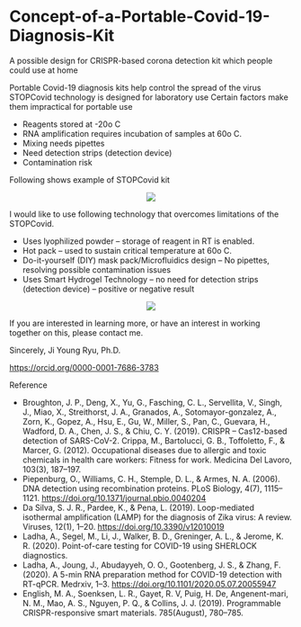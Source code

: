 # Concept-of-a-Portable-Covid-19-Diagnosis-Kit
A possible design for CRISPR-based corona detection kit which people could use at home

Portable Covid-19 diagnosis kits help control the spread of the virus
STOPCovid technology is designed for laboratory use
Certain factors make them impractical for portable use

- Reagents stored at -20o C 
- RNA amplification requires incubation of samples at 60o C. 
- Mixing needs pipettes
- Need detection strips (detection device)
- Contamination risk

Following shows example of STOPCovid kit

<p align="center">
<img src="https://user-images.githubusercontent.com/29791211/87841733-6a4fcc00-c8e2-11ea-89a2-b040c517a46e.png">
</p>

I would like to use following technology that overcomes limitations of the STOPCovid. 



* Uses lyophilized powder – storage of reagent in RT is enabled.
* Hot pack – used to sustain critical temperature at 60o C. 
* Do-it-yourself (DIY) mask pack/Microfluidics design – No pipettes, resolving possible contamination issues
* Uses Smart Hydrogel Technology – no need for detection strips (detection device) – positive or negative result 
 
<p align="center">
<img src="https://user-images.githubusercontent.com/29791211/87841953-e39bee80-c8e3-11ea-9519-9fa8d00653a6.png">
</p>

If you are interested in learning more, or have an interest in working together on this, please contact me.

Sincerely,
Ji Young Ryu, Ph.D.

https://orcid.org/0000-0001-7686-3783
 
 
Reference

- Broughton, J. P., Deng, X., Yu, G., Fasching, C. L., Servellita, V., Singh, J., Miao, X., Streithorst, J. A., Granados, A., Sotomayor-gonzalez, A., Zorn, K., Gopez, A., Hsu, E., Gu, W., Miller, S., Pan, C., Guevara, H., Wadford, D. A., Chen, J. S., & Chiu, C. Y. (2019). CRISPR – Cas12-based detection of SARS-CoV-2.
Crippa, M., Bartolucci, G. B., Toffoletto, F., & Marcer, G. (2012). Occupational diseases due to allergic and toxic chemicals in health care workers: Fitness for work. Medicina Del Lavoro, 103(3), 187–197.
- Piepenburg, O., Williams, C. H., Stemple, D. L., & Armes, N. A. (2006). DNA detection using recombination proteins. PLoS Biology, 4(7), 1115–1121. https://doi.org/10.1371/journal.pbio.0040204
- Da Silva, S. J. R., Pardee, K., & Pena, L. (2019). Loop-mediated isothermal amplification (LAMP) for the diagnosis of Zika virus: A review. Viruses, 12(1), 1–20. https://doi.org/10.3390/v12010019
- Ladha, A., Segel, M., Li, J., Walker, B. D., Greninger, A. L., & Jerome, K. R. (2020). Point-of-care testing for COVID-19 using SHERLOCK diagnostics.
- Ladha, A., Joung, J., Abudayyeh, O. O., Gootenberg, J. S., & Zhang, F. (2020). A 5-min RNA preparation method for COVID-19 detection with RT-qPCR. Medrxiv, 1–3. https://doi.org/10.1101/2020.05.07.20055947
- English, M. A., Soenksen, L. R., Gayet, R. V, Puig, H. De, Angenent-mari, N. M., Mao, A. S., Nguyen, P. Q., & Collins, J. J. (2019). Programmable CRISPR-responsive smart materials. 785(August), 780–785.
